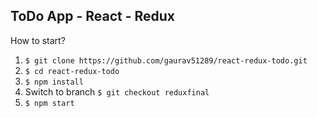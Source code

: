 ## ToDo App - React - Redux

How to start?
 1. `$ git clone https://github.com/gaurav51289/react-redux-todo.git`
 1. `$ cd react-redux-todo`
 1. `$ npm install`
 1. Switch to branch `$ git checkout reduxfinal`
 1. `$ npm start`